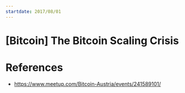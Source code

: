 ```yaml
---
startdate: 2017/08/01
---
```

# [Bitcoin] The Bitcoin Scaling Crisis

# References
* https://www.meetup.com/Bitcoin-Austria/events/241589101/
